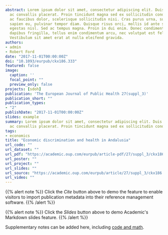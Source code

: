 ```yaml
---
abstract: Lorem ipsum dolor sit amet, consectetur adipiscing elit. Duis posuere tellus
  ac convallis placerat. Proin tincidunt magna sed ex sollicitudin condimentum. Sed
  ac faucibus dolor, scelerisque sollicitudin nisi. Cras purus urna, suscipit quis
  sapien eu, pulvinar tempor diam. Quisque risus orci, mollis id ante sit amet, gravida
  egestas nisl. Sed ac tempus magna. Proin in dui enim. Donec condimentum, sem id
  dapibus fringilla, tellus enim condimentum arcu, nec volutpat est felis vel metus.
  Vestibulum sit amet erat at nulla eleifend gravida.
authors:
- admin
- Robert Ford
date: "2017-11-01T00:00:00Z"
doi: "10.1093/eurpub/ckx186.333"
featured: false
image:
  caption: ''
  focal_point: ""
  preview_only: false
projects: [sdoh]
publication: 'The European Journal of Public Health 27(suppl_3)'
publication_short: ""
publication_types:
- "2"
publishDate: "2017-11-01T00:00:00Z"
slides: example
summary: Lorem ipsum dolor sit amet, consectetur adipiscing elit. Duis posuere tellus
  ac convallis placerat. Proin tincidunt magna sed ex sollicitudin condimentum.
tags:
- economics
title: "Economic discrimination and health in Andalusia"
url_code: ""
url_dataset: ""
url_pdf: "https://academic.oup.com/eurpub/article-pdf/27/suppl_3/ckx186.333/24182142/ckx186.333.pdf"
url_poster: ""
url_project: ""
url_slides: ""
url_source: "https://academic.oup.com/eurpub/article/27/suppl_3/ckx186.333/4555947"
url_video: ""
---
```


{{% alert note %}}
Click the *Cite* button above to demo the feature to enable visitors to import publication metadata into their reference management software.
{{% /alert %}}

{{% alert note %}}
Click the *Slides* button above to demo Academic's Markdown slides feature.
{{% /alert %}}

Supplementary notes can be added here, including [code and math](https://sourcethemes.com/academic/docs/writing-markdown-latex/).
